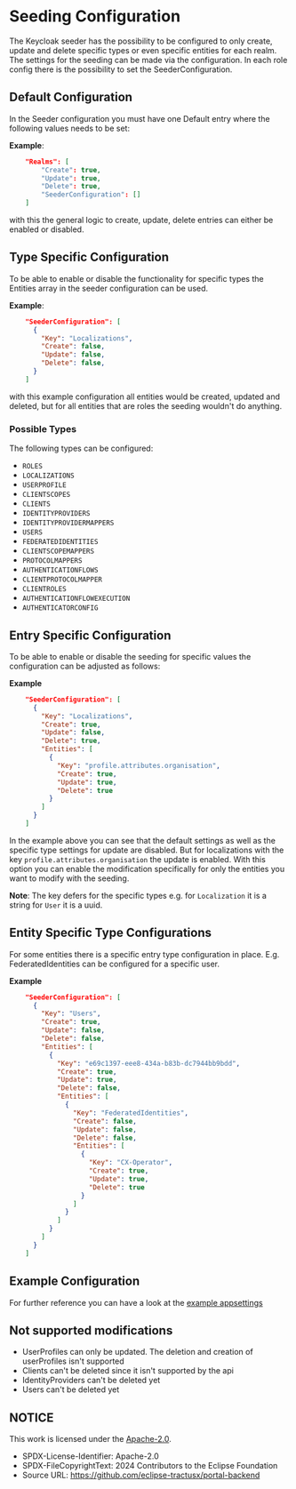 # Seeding Configuration

The Keycloak seeder has the possibility to be configured to only create, update and delete specific types or even specific entities for each realm.
The settings for the seeding can be made via the configuration. In each role config there is the possibility to set the SeederConfiguration.

## Default Configuration

In the Seeder configuration you must have one Default entry where the following values needs to be set:

**Example**:

```json
    "Realms": [
        "Create": true,
        "Update": true,
        "Delete": true,
        "SeederConfiguration": []
    ]
```

with this the general logic to create, update, delete entries can either be enabled or disabled.

## Type Specific Configuration

To be able to enable or disable the functionality for specific types the Entities array in the seeder configuration can be used.

**Example**:

```json
    "SeederConfiguration": [
      {
        "Key": "Localizations",
        "Create": false,
        "Update": false,
        "Delete": false,
      }
    ]
```

with this example configuration all entities would be created, updated and deleted, but for all entities that are roles the seeding wouldn't do anything.

### Possible Types

The following types can be configured:

- `ROLES`
- `LOCALIZATIONS`
- `USERPROFILE`
- `CLIENTSCOPES`
- `CLIENTS`
- `IDENTITYPROVIDERS`
- `IDENTITYPROVIDERMAPPERS`
- `USERS`
- `FEDERATEDIDENTITIES`
- `CLIENTSCOPEMAPPERS`
- `PROTOCOLMAPPERS`
- `AUTHENTICATIONFLOWS`
- `CLIENTPROTOCOLMAPPER`
- `CLIENTROLES`
- `AUTHENTICATIONFLOWEXECUTION`
- `AUTHENTICATORCONFIG`

## Entry Specific Configuration

To be able to enable or disable the seeding for specific values the configuration can be adjusted as follows:

**Example**

```json
    "SeederConfiguration": [
      {
        "Key": "Localizations",
        "Create": true,
        "Update": false,
        "Delete": true,
        "Entities": [
          {
            "Key": "profile.attributes.organisation",
            "Create": true,
            "Update": true,
            "Delete": true
          }
        ]
      }
    ]
```

In the example above you can see that the default settings as well as the specific type settings for update are disabled.
But for localizations with the key `profile.attributes.organisation` the update is enabled. With this option you can enable the modification specifically for only the entities you want to modify with the seeding.

**Note**: The key defers for the specific types e.g. for `Localization` it is a string for `User` it is a uuid.

## Entity Specific Type Configurations

For some entities there is a specific entry type configuration in place. E.g. FederatedIdentities can be configured for a specific user.

**Example**

```json
    "SeederConfiguration": [
      {
        "Key": "Users",
        "Create": true,
        "Update": false,
        "Delete": false,
        "Entities": [
          {
            "Key": "e69c1397-eee8-434a-b83b-dc7944bb9bdd",
            "Create": true,
            "Update": true,
            "Delete": false,
            "Entities": [
              {
                "Key": "FederatedIdentities",
                "Create": false,
                "Update": false,
                "Delete": false,
                "Entities": [
                  {
                    "Key": "CX-Operator",
                    "Create": true,
                    "Update": true,
                    "Delete": true
                  }
                ]
              }
            ]
          }
        ]
      }
    ]
```

## Example Configuration

For further reference you can have a look at the [example appsettings](./appsettings.example.json)

## Not supported modifications

- UserProfiles can only be updated. The deletion and creation of userProfiles isn't supported
- Clients can't be deleted since it isn't supported by the api
- IdentityProviders can't be deleted yet
- Users can't be deleted yet

## NOTICE

This work is licensed under the [Apache-2.0](https://www.apache.org/licenses/LICENSE-2.0).

- SPDX-License-Identifier: Apache-2.0
- SPDX-FileCopyrightText: 2024 Contributors to the Eclipse Foundation
- Source URL: https://github.com/eclipse-tractusx/portal-backend
